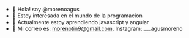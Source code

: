 - 🍭 Hola! soy @morenoagus
- 👀 Estoy interesada en el mundo de la programacion 
- 🌱 Actualmente estoy aprendiendo javascript y angular
- 📧 Mi correo es: morenotin9@gmail.com, Instagram: ___agusmoreno 

<!---
morenoagus/morenoagus is a ✨ special ✨ repository because its `README.md` (this file) appears on your GitHub profile.
You can click the Preview link to take a look at your changes.
--->
